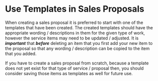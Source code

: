 # Use Templates in Sales Proposals

When creating a sales proposal it is preferred to start with one of the templates that have been created.  The
created templates should have the appropriate wording / descriptions in them for the given type of work, however the
service items may need to be updated / adjusted.  It is ***important*** that ***before*** deleting an item that you first
add your new item to the proposal so that any wording / description can be copied to the item that you added.

If you have to create a sales proposal from scratch, because a template does not yet exist for that type of service /
proposal then, you should consider saving those items as templates as well for future use.

